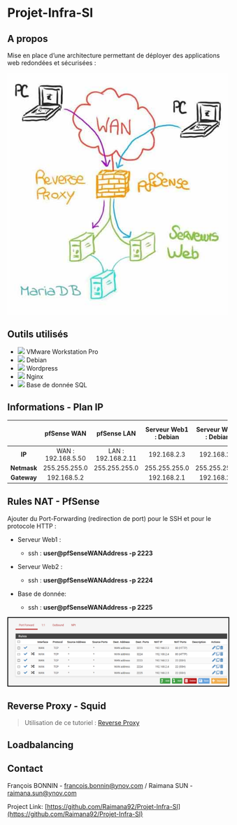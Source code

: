 # Projet-Infra-SI

## A propos

Mise en place d’une architecture permettant de déployer des applications web redondées et sécurisées :

<img src="Images\Schéma.jpg" width=600px>


## Outils utilisés

* <img src="https://upload.wikimedia.org/wikipedia/commons/thumb/5/5a/Vmware_workstation_16_icon.svg/1200px-Vmware_workstation_16_icon.svg.png" width="20px"> VMware Workstation Pro
* <img src="https://img1.freepng.fr/20180504/fqe/kisspng-debian-apt-linux-distribution-raspbian-blue-logo-5aec8fd5de5470.3000639315254527579107.jpg" height="20px"> Debian
* <img src="https://image.flaticon.com/icons/png/512/59/59137.png" height="20px"> Wordpress
* <img src="https://img.icons8.com/color/452/nginx.png" height="20px"> Nginx
* <img src="https://colibri.unistra.fr/application/assets/images/courses/sql_icone.png" height="20px"> Base de donnée SQL

## Informations - Plan IP


|    | pfSense WAN | pfSense LAN | Serveur Web1 : Debian| Serveur Web2 : Debian| Base de donnée: Debian|
|:--:|:-------:|:---:|:--------------------:|:--------------------:|:---------------------:|
| **IP**      | WAN : 192.168.5.50 | LAN : 192.168.2.11 | 192.168.2.3 | 192.168.2.4 | 192.168.2.5 
| **Netmask** | 255.255.255.0 | 255.255.255.0 | 255.255.255.0 | 255.255.255.0 | 255.255.255.0 
| **Gateway** | 192.168.5.2 | | 192.168.2.1 | 192.168.2.1 | 192.168.2.1 |
## Rules NAT - PfSense

Ajouter du Port-Forwarding (redirection de port) pour le SSH et pour le protocole HTTP : 
* Serveur Web1 :
  -  ssh : **user@pfSenseWANAddress -p 2223**

* Serveur Web2 :
  -  ssh : **user@pfSenseWANAddress -p 2224**

* Base de donnée:
  -  ssh : **user@pfSenseWANAddress -p 2225**


<img src="Images\Rules - Port Forwarding.png" border=2px>

## Reverse Proxy - Squid

> Utilisation de ce tutoriel : [Reverse Proxy](https://www.it-connect.fr/reverse-proxy-https-avec-pfsense/)

## Loadbalancing



## Contact

François BONNIN - francois.bonnin@ynov.com / Raimana SUN - raimana.sun@ynov.com

Project Link: [https://github.com/Raimana92/Projet-Infra-SI](https://github.com/Raimana92/Projet-Infra-SI)
